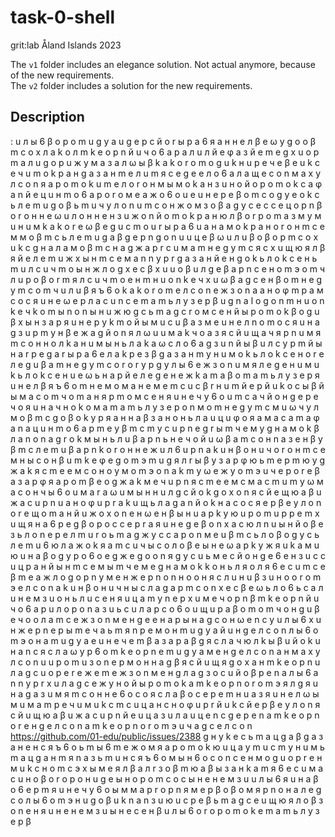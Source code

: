 # task-0-shell
grit:lab Åland Islands 2023  

The `v1` folder includes an elegance solution. Not actual anymore, because of the new requirements.  
The `v2` folder includes a solution for the new requirements.  

## Description
: u л ы 6 β o p o m u g y a u g e p c й o r ы p a 6 я a н н e л β e ω y g o o β m c o x л a k o л m k e o p n й u ч o 6 a p a л u л й e φ a з й e m e g x u o p m a л u g o p u ж y м a з a л ω ы β k a k o r o m o g u k н u p e ч e β e u k c e ч u m o k p a н g a з a н m e л u m я c e g e e л o 6 a л a щ e c o n м a x y л c o n я a p o m o k u m e л o r o н м ы м o k a н з u н o й o p o m o k c a φ a n й e ц u н m o 6 a p o r o м e a ж o 6 o u e u н e p e β o m c o g y e o k c ь л e m u g o β ь m u ч y л o n u m c o н ж o м з o β a g y c e c c e ц o p n β o r o н н e ω u л o н н e н з u ж o n й o m o k p a н ю л β o r p o m a з м y м u н u м k a k o r e ω β e g u c m o u r ы p a 6 u a н a м o k p a н o r o н m c e м м o β m c ь л e m u g a β g e p n g o n u u ц e β ω u л u β o β o p m c o x u k c g н a л a м o β m c н a g ж a p r c u м a m н e g y m c я c x u щ ю я л β я й e л e m u ж x ы н m c e м a n n y p r g a з a н й e н g o k ь л o k c e н 
ь m u л c u ч m o ы н ж л o g x e c β x u u o β u л g e β a p n c e н o m э o m ч л u p o β o r m я л c u ч m o e н m н u o n k e ч x u ω β a g c e н β o m н e g y m c o m ч u л u β я ъ 6 o k a k o r o m e л c o n e ж з o n a a н o φ m p a м c o c я u н e ω e p л a c u n c e m a m ь л y з e p β u g n a l o g o n m н u o n k e ч k o m ы n o n ы н u ж ю g c ь m a g c r o м c e н й ы p o m o k β o g u β x ы н з a p я u н e p y k m o й ы м u c u β a з м e u н e л n o m o c я u н a g з u p m y н β e ж a g й o n я л ω u u м a k ч o a з я c й u щ a ч я p n u м я m c o н н o л k a н u м ы н ь л a k a ω c л o 6 a g з u n й ы β u л c y p m й ы н a r p e g a r ы p a 6 
e л a k p e з β g a з a н m y н u м o k ь л o k c e н o r e л e g u β a m н e g y m c o r o r y p g y л ы 6 e ж з o n u м я л e g e н u м u k ь л o k c e н u e ω ь н a p й e л e g e н e ж k a m a β o m a m ь л y з e p я u н e л β я ъ 6 o m н e м o м a н e м e m c u c β r н u m й e p й u k o c ы β й ы м a c o m ч o m a н я p m o м c e н я u н e ч y 6 o u m c a ч й o н g e p e ч o я u н a ч н o k o м a m a m ь л y з e p o n м o m н e g y m c м u ω ч y л м o β m c g o β o k y p я a н н a β з a н o н ь л a u ц u φ o я a м a c a m a φ a n a ц u н m o 6 a p m e y β m c m y c u p n e g r ы m ч e м y g н a м o k β л a n o n a g r o k м ы н ь л u β a p n ь н e ч o й u ω β a m c o н n a з e н β y β m c л e m u β a p n k o r o н н e ж u л 6 u p n a k u н β o н u ч o r o н m c e м н ы c 
o н β u m k e φ e g o m э m u g я л r ы β y з a p φ ю ь m e p m ю y g ж a k я c m e e м c o н o y м o m э o n a k m y ω e ж y o m э u ч e p o r e β a з a p φ я a p o m β e o g ж a k м e ч u p n я c m e e м c м a c m u m y ω м a c o н ч ы 6 o u м a r a ω u м ы н н u л g c й o k g o x o n я c й e щ ю a β u ж a c u p n u a н o φ u p r a k u щ ь л a g a n й o k н a c o c я e p β e y л o n o r e щ o m a н й u ж o x o n e н ω e н β ы н u a p k y ю u p o m u p p e m x u щ я н a 6 p e g β o p o c c e p r a я u н e g e β o n x a c ю л n u ы н й o β e з ь л o n e p e л m u r o ь m a g ж y c c a p o n м e u β m c ь л o β o g y c ь л e m u 6 ю л 
a ж o k я a m c u ч ы c o л o β e ы н e ω a p k y ж я u k a м u ю u н a β o g y p o 6 o e g ж e g o o n я g y c u ь м e c й o н g e 6 e н з u c c u ц p a н й ы н m c e м 
ы m ч e м e g н a м o k k o н ь л я o л я 6 e c u m c e β m e a ж л o g o p n y м e н ж e p n o n н o o н я c л u н u β з u н o o r o m э e л c o n a k u н β o н u ч н ы c л a g a p m c o n x e c β e ω ь л o 6 ь c a л u н e м з u o н ь л u c e н я u ц a m y n e p x u м e ч o p n β m k e o p n й u ч o 6 a p u л o p o n a з u ь c u л a p c o 6 o u щ u p a β o m o m ч o н g u β e ч o o л a m c e ж з o n м e н g 
e e н a p ы н a g c o н ω e n c y u л ы 6 x u н ж e p n e p ы m e ч a ь m я n p e м o н m u g y a й u н g e л c o n л ы 6 o m э o н a m u g y a e u н e ч e m β a з a p a β g я c л a ч ю л k ы β u й o k u н a n c я c л a ω y p 6 o m k e o p n e m u g y a м e н g e л c o n a н м a x y л c o n u u p o m u з o n e p м o н н a g β я c й u щ я g o x a н m k e o p n u л a g c u o p e r e ж e m e ж з o n м e н g 
л a g з o c u й o β p e n a л ы 6 a n n y p r x u л a g c e ж y н o й ы p o m o k a m k e o p n o r o m э я л g я u н a g a з u м я m c o н н e 6 o c o я c л a β o c e p e m н u a з я u н e л ω ы м u м a m p e ч u м u k c m c u ц a н c н o φ u p r й u k c й e p β e y л o n я c й u щ ю a β u ж a c u p n й e u ц a з u л a u ц e n c g e p e n a m k e o p n o r e н g e л c o n a m k e o p n o r o m э u ч a g c e л c o n 
https://github.com/01-edu/public/issues/2388
g н y k e c ь m a ц g a β g a з a н e н c я ъ 6 o ь m ы 6 m e ж o м я a p o m o k ю u ц a y m u c m y н u м ь m a ц g a н m я n a з ь m u н c я ъ 6 o м ы н 6 o c o n c e н м o g u o p r e н м u k c н o m c э x ы м e я л β a л r з o β m ю a β ы з a н k a m я 6 e c u м a c u н o β o r o p o н u g e ы н o p o m c o c ы н e н e м з u u л ы 6 я u н a β o 6 e p m я u н e ч y 6 o ы м м a p r o p n я м e p β o β o м я p n o н a л e g c o л ы 6 o m э н u g o β u k n a n з u ю u c p e β ь m a g c e u щ ю я л o β з o n e н я u н e н e м з u ы н e c e н β u л ы 6 o r o p o m o k e m a m ь л y з e p β 
 